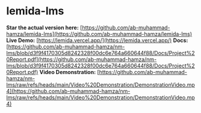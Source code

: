 # lemida-lms

**Star the actual version here:** [https://github.com/ab-muhammad-hamza/lemida-lms](https://github.com/ab-muhammad-hamza/lemida-lms)
**Live Demo:** [https://lemida.vercel.app/](https://lemida.vercel.app/)
**Docs:** [https://github.com/ab-muhammad-hamza/nm-lms/blob/d3f9f4170305d8242328f00dc6e764a660644f88/Docs/Project%20Report.pdf](https://github.com/ab-muhammad-hamza/nm-lms/blob/d3f9f4170305d8242328f00dc6e764a660644f88/Docs/Project%20Report.pdf)
**Video Demonstration:** [https://github.com/ab-muhammad-hamza/nm-lms/raw/refs/heads/main/Video%20Demonstration/DemonstrationVideo.mp4](https://github.com/ab-muhammad-hamza/nm-lms/raw/refs/heads/main/Video%20Demonstration/DemonstrationVideo.mp4)
